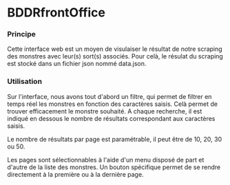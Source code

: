 # BDDRfrontOffice

### Principe

Cette interface web est un moyen de visulaiser le résultat de notre scraping des monstres avec leur(s) sort(s) associés.
Pour celà, le résulat du scraping est stocké dans un fichier json nommé data.json.

### Utilisation

Sur l'interface, nous avons tout d'abord un filtre, qui permet de filtrer en temps réel les monstres en fonction des caractères saisis. Celà permet de trouver efficacement le monstre souhaité.
A chaque recherche, il est indiqué en dessous le nombre de résultats correspondant aux caractères saisis.

Le nombre de résultats par page est paramétrable, il peut être de 10, 20, 30 ou 50.

Les pages sont sélectionnables à l'aide d'un menu disposé de part et d'autre de la liste des monstres. Un bouton spécifique permet de se rendre directement à la première ou à la dernière page.
